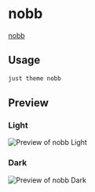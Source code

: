 # nobb

[nobb](#)

## Usage

```bash
just theme nobb
```

## Preview

### Light

![Preview of nobb Light](preview-light.png)

### Dark

![Preview of nobb Dark](preview-dark.png)
